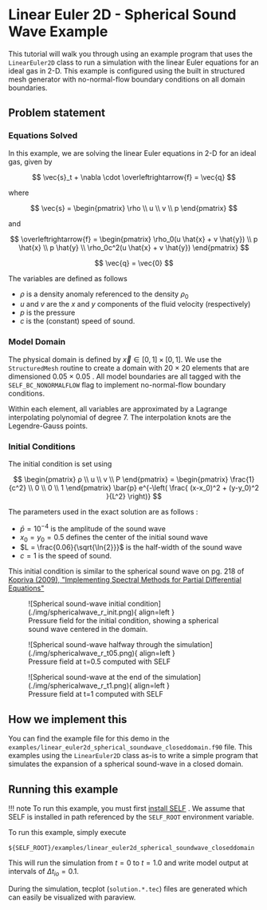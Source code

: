 # Linear Euler 2D - Spherical Sound Wave Example
This tutorial will walk you through using an example program that uses the `LinearEuler2D` class to run a simulation with the linear Euler equations for an ideal gas in 2-D. This example is configured using the built in structured mesh generator with no-normal-flow boundary conditions on all domain boundaries.

## Problem statement

### Equations Solved
In this example, we are solving the linear Euler equations in 2-D for an ideal gas, given by

$$
  \vec{s}_t + \nabla \cdot \overleftrightarrow{f} = \vec{q}
$$

where


$$
    \vec{s} = 
    \begin{pmatrix}
    \rho \\ 
    u \\ 
    v \\ 
    p
    \end{pmatrix}
$$

and

$$
    \overleftrightarrow{f} = 
    \begin{pmatrix}
    \rho_0(u \hat{x} + v \hat{y}) \\
    p \hat{x} \\
    p \hat{y} \\
    \rho_0c^2(u \hat{x} + v \hat{y})
    \end{pmatrix}
$$

$$
    \vec{q} = \vec{0}
$$ 



The variables are defined as follows

* $\rho$ is a density anomaly referenced to the density $\rho_0$
* $u$ and $v$ are the $x$ and $y$ components of the fluid velocity (respectively)
* $p$ is the pressure
* $c$ is the (constant) speed of sound. 

### Model Domain
The physical domain is defined by $\vec{x} \in [0, 1]\times[0,1]$. We use the `StructuredMesh` routine to create a domain with 20 × 20 elements that are dimensioned 0.05 × 0.05 . All model boundaries are all tagged with the `SELF_BC_NONORMALFLOW` flag to implement no-normal-flow boundary conditions.

Within each element, all variables are approximated by a Lagrange interpolating polynomial of degree 7. The interpolation knots are the Legendre-Gauss points.


### Initial Conditions
The initial condition is set using


$$
    \begin{pmatrix}
    ρ \\ 
    u \\ 
    v \\ 
    P
    \end{pmatrix} = 
    \begin{pmatrix}
    \frac{1}{c^2} \\
    0 \\ 
    0 \\ 
    1
    \end{pmatrix} \bar{p} e^{-\left( \frac{ (x-x_0)^2 + (y-y_0)^2 }{L^2} \right)}
$$


The parameters used in the exact solution are as follows : 

* $\bar{p} = 10^{-4}$ is the amplitude of the sound wave
* $x_0 = y_0 = 0.5$ defines the center of the initial sound wave
* $L = \frac{0.06}{\sqrt{\ln{2}}}$ is the half-width of the sound wave
* $c = 1$ is the speed of sound.

This initial condition is similar to the spherical sound wave on pg. 218 of [Kopriva (2009), "Implementing Spectral Methods for Partial Differential Equations"](https://link.springer.com/book/10.1007/978-90-481-2261-5)


<figure markdown>
![Spherical sound-wave initial condition](./img/sphericalwave_r_init.png){ align=left }
  <figcaption>Pressure field for the initial condition, showing a spherical sound wave centered in the domain. </figcaption>
</figure>

<figure markdown>
![Spherical sound-wave halfway through the simulation](./img/sphericalwave_r_t05.png){ align=left }
  <figcaption>Pressure field at t=0.5 computed with SELF</figcaption>
</figure>

<figure markdown>
![Spherical sound-wave at the end of the simulation](./img/sphericalwave_r_t1.png){ align=left }
  <figcaption>Pressure field at t=1 computed with SELF</figcaption>
</figure>

## How we implement this
You can find the example file for this demo in the `examples/linear_euler2d_spherical_soundwave_closeddomain.f90` file. This examples using the `LinearEuler2D` class as-is to write a simple program that simulates the expansion of a spherical sound-wave in a closed domain.

## Running this example

!!! note
    To run this example, you must first [install SELF](../../GettingStarted/install.md) . We assume that SELF is installed in path referenced by the `SELF_ROOT` environment variable.


To run this example, simply execute

```shell
${SELF_ROOT}/examples/linear_euler2d_spherical_soundwave_closeddomain
```

This will run the simulation from $t=0$ to $t=1.0$ and write model output at intervals of $Δ t_{io} = 0.1$.

During the simulation, tecplot (`solution.*.tec`) files are generated which can easily be visualized with paraview.
